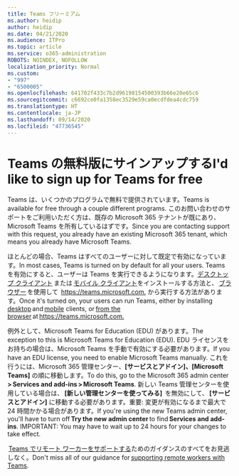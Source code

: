 ```yaml
---
title: Teams フリーミアム
ms.author: heidip
author: heidip
ms.date: 04/21/2020
ms.audience: ITPro
ms.topic: article
ms.service: o365-administration
ROBOTS: NOINDEX, NOFOLLOW
localization_priority: Normal
ms.custom:
- "997"
- "6500005"
ms.openlocfilehash: 641702f433c7b2d96198154500393b66e20e65c6
ms.sourcegitcommit: c6692ce0fa1358ec3529e59ca0ecdfdea4cdc759
ms.translationtype: HT
ms.contentlocale: ja-JP
ms.lasthandoff: 09/14/2020
ms.locfileid: "47736545"
---
```

# <a name="id-like-to-sign-up-for-teams-for-free"></a><span data-ttu-id="d93c3-102">Teams の無料版にサインアップする</span><span class="sxs-lookup"><span data-stu-id="d93c3-102">I'd like to sign up for Teams for free</span></span>

<span data-ttu-id="d93c3-103">Teams は、いくつかのプログラムで無料で提供されています。</span><span class="sxs-lookup"><span data-stu-id="d93c3-103">Teams is available for free through a couple different programs.</span></span> <span data-ttu-id="d93c3-104">このお問い合わせのサポートをご利用いただく方は、既存の Microsoft 365 テナントが既にあり、Microsoft Teams を所有しているはずです。</span><span class="sxs-lookup"><span data-stu-id="d93c3-104">Since you are contacting support with this request, you already have an existing Microsoft 365 tenant, which means you already have Microsoft Teams.</span></span>

<span data-ttu-id="d93c3-105">ほとんどの場合、Teams はすべてのユーザーに対して既定で有効になっています。</span><span class="sxs-lookup"><span data-stu-id="d93c3-105">In most cases, Teams is turned on by default for all your users.</span></span> <span data-ttu-id="d93c3-106">Teams を有効にすると、ユーザーは Teams を実行できるようになります。[デスクトップ クライアント](https://docs.microsoft.com/MicrosoftTeams/get-clients#desktop-client) または [モバイル クライアント](https://docs.microsoft.com/MicrosoftTeams/get-clients#mobile-clients)をインストールする方法と、 [ブラウザー](https://docs.microsoft.com/MicrosoftTeams/get-clients#web-client) を使用して  <https://teams.microsoft.com.> から実行する方法があります。</span><span class="sxs-lookup"><span data-stu-id="d93c3-106">Once it's turned on, your users can run Teams, either by installing [desktop](https://docs.microsoft.com/MicrosoftTeams/get-clients#desktop-client) and [mobile](https://docs.microsoft.com/MicrosoftTeams/get-clients#mobile-clients) clients, or [from the browser](https://docs.microsoft.com/MicrosoftTeams/get-clients#web-client) at <https://teams.microsoft.com.></span></span>

<span data-ttu-id="d93c3-107">例外として、Microsoft Teams for Education (EDU) があります。</span><span class="sxs-lookup"><span data-stu-id="d93c3-107">The exception to this is Microsoft Teams for Education (EDU).</span></span> <span data-ttu-id="d93c3-108">EDU ライセンスをお持ちの場合は、Microsoft Teams を手動で有効にする必要があります。</span><span class="sxs-lookup"><span data-stu-id="d93c3-108">If you have an EDU license, you need to enable Microsoft Teams manually.</span></span> <span data-ttu-id="d93c3-109">これを行うには、Microsoft 365 管理センター、**[サービスとアドイン]、[Microsoft Teams]** の順に移動します。</span><span class="sxs-lookup"><span data-stu-id="d93c3-109">To do this, go to the Microsoft 365 admin center **> Services and add-ins > Microsoft Teams**.</span></span> <span data-ttu-id="d93c3-110">新しい Teams 管理センターを使用している場合は、 **[新しい管理センターを使ってみる]**  を無効にして、 **[サービスとアドイン]** に移動する必要があります。重要: 変更が有効になるまで最大で 24 時間かかる場合があります。</span><span class="sxs-lookup"><span data-stu-id="d93c3-110">If you're using the new Teams admin center, you'll have to turn off **Try the new admin center** to find **Services and add-ins**. IMPORTANT: You may have to wait up to 24 hours for your changes to take effect.</span></span>

<span data-ttu-id="d93c3-111"> [Teams でリモート ワーカーをサポートする](https://docs.microsoft.com/MicrosoftTeams/support-remote-work-with-teams)ためのガイダンスのすべてをお見逃しなく。</span><span class="sxs-lookup"><span data-stu-id="d93c3-111">Don't miss all of our guidance for [supporting remote workers with Teams](https://docs.microsoft.com/MicrosoftTeams/support-remote-work-with-teams).</span></span>
